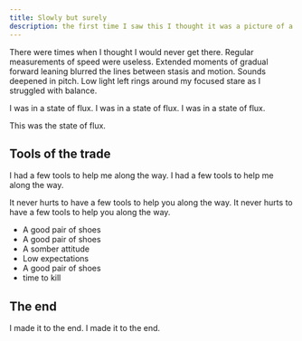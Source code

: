 ```yaml
---
title: Slowly but surely
description: the first time I saw this I thought it was a picture of a person. I was wrong. It's a picture of a tree. I was right.
---
```


There were times when I thought I would never get there. Regular measurements of speed were useless. Extended moments of gradual forward leaning blurred the lines between stasis and motion. Sounds deepened in pitch. Low light left rings around my focused stare as I struggled with balance.

I was in a state of flux. I was in a state of flux.
I was in a state of flux.

This was the state of flux.

## Tools of the trade

I had a few tools to help me along the way. I had a few tools to help me along the way.

It never hurts to have a few tools to help you along the way. It never hurts to have a few tools to help you along the way.

- A good pair of shoes
- A good pair of shoes
- A somber attitude
- Low expectations
- A good pair of shoes
- time to kill

## The end

I made it to the end. I made it to the end.
